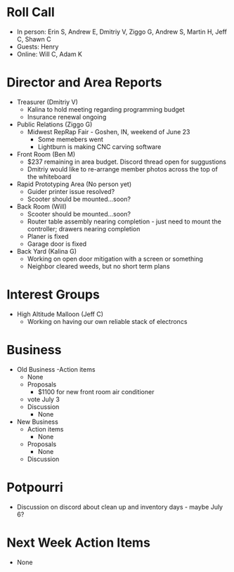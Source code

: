 # Roll Call

- In person: Erin S, Andrew E, Dmitriy V, Ziggo G, Andrew S, Martin H, Jeff C, Shawn C
- Guests: Henry
- Online: Will C, Adam K

# Director and Area Reports

- Treasurer (Dmitriy V)
  - Kalina to hold meeting regarding programming budget
  - Insurance renewal ongoing
- Public Relations (Ziggo G)
  - Midwest RepRap Fair - Goshen, IN, weekend of June 23
    - Some memebers went
    - Lightburn is making CNC carving software
- Front Room (Ben M)
  - $237 remaining in area budget. Discord thread open for suggustions
  - Dmitriy would like to re-arrange member photos across the top of the whiteboard
- Rapid Prototyping Area (No person yet)
  - Guider printer issue resolved?
  - Scooter should be mounted...soon?
- Back Room (Will)
  - Scooter should be mounted...soon?
  - Router table assembly nearing completion - just need to mount the controller; drawers nearing completion
  - Planer is fixed
  - Garage door is fixed
- Back Yard (Kalina G)
  - Working on open door mitigation with a screen or something
  - Neighbor cleared weeds, but no short term plans

# Interest Groups
- High Altitude Malloon (Jeff C)
  - Working on having our own reliable stack of electroncs 

# Business
  - Old Business
    -Action items
      - None
    - Proposals
      - $1100 for new front room air conditioner
	- vote July 3
    - Discussion
      - None
  - New Business
    - Action items
      - None
    - Proposals
      - None
    - Discussion      
# Potpourri 
 - Discussion on discord about clean up and inventory days - maybe July 6? 

# Next Week Action Items
  - None
